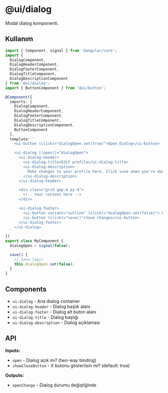 # @ui/dialog

Modal dialog komponenti.

## Kullanım

```typescript
import { Component, signal } from '@angular/core';
import {
  DialogComponent,
  DialogHeaderComponent,
  DialogFooterComponent,
  DialogTitleComponent,
  DialogDescriptionComponent
} from '@ui/dialog';
import { ButtonComponent } from '@ui/button';

@Component({
  imports: [
    DialogComponent,
    DialogHeaderComponent,
    DialogFooterComponent,
    DialogTitleComponent,
    DialogDescriptionComponent,
    ButtonComponent
  ],
  template: `
    <ui-button (click)="dialogOpen.set(true)">Open Dialog</ui-button>

    <ui-dialog [(open)]="dialogOpen">
      <ui-dialog-header>
        <ui-dialog-title>Edit profile</ui-dialog-title>
        <ui-dialog-description>
          Make changes to your profile here. Click save when you're done.
        </ui-dialog-description>
      </ui-dialog-header>

      <div class="grid gap-4 py-4">
        <!-- Your content here -->
      </div>

      <ui-dialog-footer>
        <ui-button variant="outline" (click)="dialogOpen.set(false)"> Cancel </ui-button>
        <ui-button (click)="save()">Save changes</ui-button>
      </ui-dialog-footer>
    </ui-dialog>
  `
})
export class MyComponent {
  dialogOpen = signal(false);

  save() {
    // Save logic
    this.dialogOpen.set(false);
  }
}
```

## Components

- `ui-dialog` - Ana dialog container
- `ui-dialog-header` - Dialog başlık alanı
- `ui-dialog-footer` - Dialog alt buton alanı
- `ui-dialog-title` - Dialog başlığı
- `ui-dialog-description` - Dialog açıklaması

## API

**Inputs:**

- `open` - Dialog açık mı? (two-way binding)
- `showCloseButton` - X butonu gösterilsin mi? (default: true)

**Outputs:**

- `openChange` - Dialog durumu değiştiğinde
